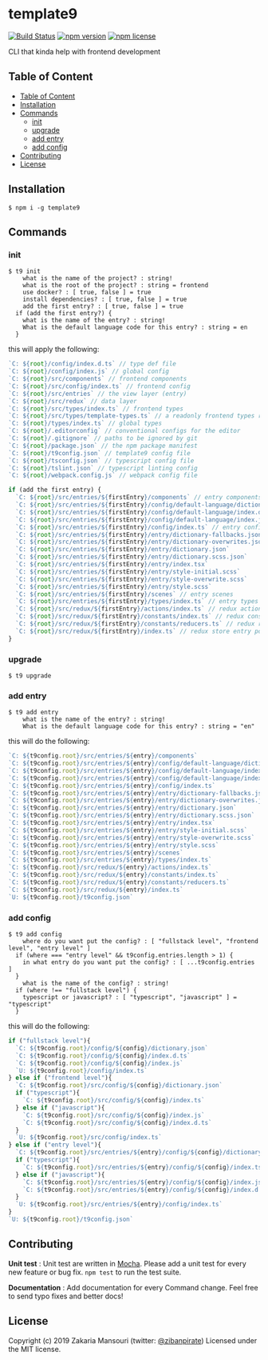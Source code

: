 # template9

[![Build Status](https://travis-ci.org/ZibanPirate/template9.svg?branch=master)](https://travis-ci.org/ZibanPirate/template9)
[![npm version](https://img.shields.io/npm/v/template9)](https://www.npmjs.com/package/template9)
[![npm license](https://img.shields.io/npm/l/template9)](https://www.npmjs.com/package/template9)

CLI that kinda help with frontend development

## Table of Content

- [Table of Content](#table-of-content)
- [Installation](#installation)
- [Commands](#commands)
  - [init](#init)
  - [upgrade](#upgrade)
  - [add entry](#add-entry)
  - [add config](#add-config)
- [Contributing](#contributing)
- [License](#license)

## Installation

```shell
$ npm i -g template9
```

## Commands

### init

```shell
$ t9 init
    what is the name of the project? : string!
    what is the root of the project? : string = frontend
    use docker? : [ true, false ] = true
    install dependencies? : [ true, false ] = true
    add the first entry? : [ true, false ] = true
  if (add the first entry?) {
    what is the name of the entry? : string!
    What is the default language code for this entry? : string = en
  }
```

this will apply the following:

```js
`C: ${root}/config/index.d.ts` // type def file
`C: ${root}/config/index.js` // global config
`C: ${root}/src/components` // frontend components
`C: ${root}/src/config/index.ts` // frontend config
`C: ${root}/src/entries` // the view layer (entry)
`C: ${root}/src/redux` // data layer
`C: ${root}/src/types/index.ts` // frontend types
`C: ${root}/src/types/template-types.ts` // a readonly frontend types related to template9
`C: ${root}/types/index.ts` // global types
`C: ${root}/.editorconfig` // conventional configs for the editor
`C: ${root}/.gitignore` // paths to be ignored by git
`C: ${root}/package.json` // the npm package manifest
`C: ${root}/t9config.json` // template9 config file
`C: ${root}/tsconfig.json` // typescript config file
`C: ${root}/tslint.json` // typescript linting config
`C: ${root}/webpack.config.js` // webpack config file

if (add the first entry) {
  `C: ${root}/src/entries/${firstEntry}/components` // entry components
  `C: ${root}/src/entries/${firstEntry}/config/default-language/dictionary.json` // dictionary file
  `C: ${root}/src/entries/${firstEntry}/config/default-language/index.d.ts` // type def file
  `C: ${root}/src/entries/${firstEntry}/config/default-language/index.js` // default language config for this entry
  `C: ${root}/src/entries/${firstEntry}/config/index.ts` // entry config index file
  `C: ${root}/src/entries/${firstEntry}/entry/dictionary-fallbacks.json`
  `C: ${root}/src/entries/${firstEntry}/entry/dictionary-overwrites.json`
  `C: ${root}/src/entries/${firstEntry}/entry/dictionary.json`
  `C: ${root}/src/entries/${firstEntry}/entry/dictionary.scss.json`
  `C: ${root}/src/entries/${firstEntry}/entry/index.tsx`
  `C: ${root}/src/entries/${firstEntry}/entry/style-initial.scss`
  `C: ${root}/src/entries/${firstEntry}/entry/style-overwrite.scss`
  `C: ${root}/src/entries/${firstEntry}/entry/style.scss`
  `C: ${root}/src/entries/${firstEntry}/scenes` // entry scenes
  `C: ${root}/src/entries/${firstEntry}/types/index.ts` // entry types
  `C: ${root}/src/redux/${firstEntry}/actions/index.ts` // redux actions
  `C: ${root}/src/redux/${firstEntry}/constants/index.ts` // redux constants
  `C: ${root}/src/redux/${firstEntry}/constants/reducers.ts` // redux reducers
  `C: ${root}/src/redux/${firstEntry}/index.ts` // redux store entry point
}
```

### upgrade

```shell
$ t9 upgrade
```

### add entry

```shell
$ t9 add entry
    what is the name of the entry? : string!
    What is the default language code for this entry? : string = "en"
```

this will do the following:

```js
`C: ${t9config.root}/src/entries/${entry}/components`
`C: ${t9config.root}/src/entries/${entry}/config/default-language/dictionary.json`
`C: ${t9config.root}/src/entries/${entry}/config/default-language/index.d.ts`
`C: ${t9config.root}/src/entries/${entry}/config/default-language/index.js`
`C: ${t9config.root}/src/entries/${entry}/config/index.ts`
`C: ${t9config.root}/src/entries/${entry}/entry/dictionary-fallbacks.json`
`C: ${t9config.root}/src/entries/${entry}/entry/dictionary-overwrites.json`
`C: ${t9config.root}/src/entries/${entry}/entry/dictionary.json`
`C: ${t9config.root}/src/entries/${entry}/entry/dictionary.scss.json`
`C: ${t9config.root}/src/entries/${entry}/entry/index.tsx`
`C: ${t9config.root}/src/entries/${entry}/entry/style-initial.scss`
`C: ${t9config.root}/src/entries/${entry}/entry/style-overwrite.scss`
`C: ${t9config.root}/src/entries/${entry}/entry/style.scss`
`C: ${t9config.root}/src/entries/${entry}/scenes`
`C: ${t9config.root}/src/entries/${entry}/types/index.ts`
`C: ${t9config.root}/src/redux/${entry}/actions/index.ts`
`C: ${t9config.root}/src/redux/${entry}/constants/index.ts`
`C: ${t9config.root}/src/redux/${entry}/constants/reducers.ts`
`C: ${t9config.root}/src/redux/${entry}/index.ts`
`U: ${t9config.root}/t9config.json`
```

### add config

```shell
$ t9 add config
    where do you want put the config? : [ "fullstack level", "frontend level", "entry level" ]
  if (where === "entry level" && t9config.entries.length > 1) {
    in what entry do you want put the config? : [ ...t9config.entries ]
  }
    what is the name of the config? : string!
  if (where !== "fullstack level") {
    typescript or javascript? : [ "typescript", "javascript" ] = "typescript"
  }
```

this will do the following:

```js
if ("fullstack level"){
  `C: ${t9config.root}/config/${config}/dictionary.json`
  `C: ${t9config.root}/config/${config}/index.d.ts`
  `C: ${t9config.root}/config/${config}/index.js`
  `U: ${t9config.root}/config/index.ts`
} else if ("frontend level"){
  `C: ${t9config.root}/src/config/${config}/dictionary.json`
  if ("typescript"){
    `C: ${t9config.root}/src/config/${config}/index.ts`
  } else if ("javascript"){
    `C: ${t9config.root}/src/config/${config}/index.js`
    `C: ${t9config.root}/src/config/${config}/index.d.ts`
  }
  `U: ${t9config.root}/src/config/index.ts`
} else if ("entry level"){
  `C: ${t9config.root}/src/entries/${entry}/config/${config}/dictionary.json`
  if ("typescript"){
    `C: ${t9config.root}/src/entries/${entry}/config/${config}/index.ts`
  } else if ("javascript"){
    `C: ${t9config.root}/src/entries/${entry}/config/${config}/index.js`
    `C: ${t9config.root}/src/entries/${entry}/config/${config}/index.d.ts`
  }
  `U: ${t9config.root}/src/entries/${entry}/config/index.ts`
}
`U: ${t9config.root}/t9config.json`
```

<!-- ### add type

- t9 add type
    - where: global || frontend || local
    - name: [type name]
    - props: [
        - name: [property name]
        - type: [property type]
        - required: y/n
    ]

### add scene

- t9 add scene
    - in what entry?: [...entries]
    - in what scene? (blank for root): [scene name] || blank
    - name: [scene name]
    - url path: [url path for lazy component]
    - exact?: y/n
    - props: [
        - name: [property name]
        - type: [property type]
        - nullable: y/n
        - undefinable: y/n
        - initial value: [default value] || not set
    ]
    - add lazy-operation?: y/n
    if (yes) then:
    - name: [operation name]
    - repeatable: y/n
    - actions: [
        - function name (without parentheses): [function name]
    ]

### add component

- t9 add component
    - in what entry?: [...entries]
    - in what scene? (blank for root): [scene name or relative path] || blank
    - name: [component name]
    - stateless? (defaults to yes): y/n
    - props: [
        - name: [property name]
        - type: [property type]
        - nullable: y/n
        - undefinable: y/n
    ]

### add lazy-operation

- t9 add lazy-operation
    - in what entry?: [...entries]
    - for what scene? (blank for root): [scene name or relative path] || blank
    - name: [lazy-operation name]
    - repeatable: y/n
    - actions: [
        - function name (without parentheses): [function name]
    ]

### add action

- t9 add action
    - in what entry?: [...entries]
    - in what scene? (blank for root): [scene name or relative path] || blank
    - name (without parentheses): [action name]
    - params: [
        - name: [property name]
        - type: [property type]
        - required: y/n
    ]

### add reducer

- t9 add reducer
    - in what entry?: [...entries]
    - under what reducer?: list of reducers ,first item is 'root'
    - name: [reducer name] -->

## Contributing

**Unit test** :
Unit test are written in [Mocha](https://mochajs.org/). Please add a unit test for every new feature or bug fix. `npm test` to run the test suite.

**Documentation** :
Add documentation for every Command change. Feel free to send typo fixes and better docs!

## License

Copyright (c) 2019 Zakaria Mansouri (twitter: [@zibanpirate](https://twitter.com/zibanpirate))
Licensed under the MIT license.

